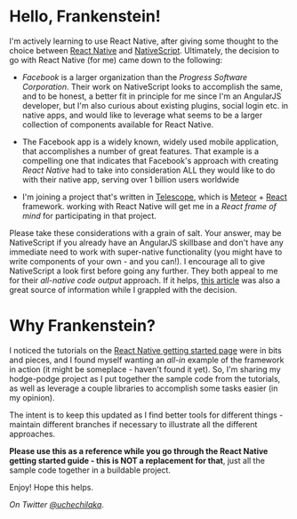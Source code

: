# Hello, Frankenstein!
I'm actively learning to use React Native, after giving some thought to the choice between <a href="https://facebook.github.io/react-native/" target="_blank">React Native</a> 
and <a href="http://docs.nativescript.org/" target="_blank">NativeScript</a>. Ultimately, the decision to go with React Native (for me) came down to the following:

* *Facebook* is a larger organization than the *Progress Software Corporation*. Their work on NativeScript looks to accomplish the same, and 
to be honest, a better fit in principle for me since I'm an AngularJS developer, but I'm also curious about existing plugins, social login etc. 
in native apps, and would like to leverage what seems to be a larger collection of components available for React Native.

* The Facebook app is a widely known, widely used mobile application, that accomplishes a number of great features. That example is a compelling one 
that indicates that Facebook's approach with creating *React Native* had to take into consideration ALL they would like to do with their native 
app, serving over 1 billion users worldwide

* I'm joining a project that's written in <a href="http://www.telescopeapp.org/" target="_blank">Telescope</a>, which is <a href="https://www.meteor.com/" target="_blank">Meteor</a> + <a href="https://facebook.github.io/react/docs/hello-world.html">React</a> framework. 
working with React Native will get me in a *React frame of mind* for participating in that project.  

Please take these considerations with a grain of salt. Your answer, may be NativeScript if you already have an AngularJS skillbase and 
don't have any immediate need to work with super-native functionality (you might have to write components of your own - and you can!). I 
encourage all to give NativeScript a look first before going any further. They both appeal to me for their *all-native code output* approach. 
If it helps, <a href="http://blog.backand.com/angular-2-nativescript-vs-react-native/" target="_blank">this article</a> was also a great source of information while 
I grappled with the decision.

# Why Frankenstein?
I noticed the tutorials on the <a href="https://facebook.github.io/react-native/docs/getting-started.html" target="_blank">React Native getting started page</a> were in bits and pieces, and I found myself 
wanting an *all-in* example of the framework in action (it might be someplace - haven't found it yet). So, I'm sharing my hodge-podge project as I put together the sample 
code from the tutorials, as well as leverage a couple libraries to accomplish some tasks easier (in my opinion).

The intent is to keep this updated as I find better tools for different things - maintain different branches if necessary to illustrate all the different approaches.

**Please use this as a reference while you go through the React Native getting started guide - this is NOT a replacement for that**, just all the sample code together in a buildable project. 

Enjoy! Hope this helps.  

<em>On Twitter <a href="https://twitter.com/uchechilaka" target="_blank">@uchechilaka</a></em>.